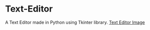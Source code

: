 # Text-Editor
A Text Editor made in Python using Tkinter library.
[Text Editor Image](https://github.com/Param302/Text-Editor/blob/main/previews/text%20editor%20version%200.01.jpg)

